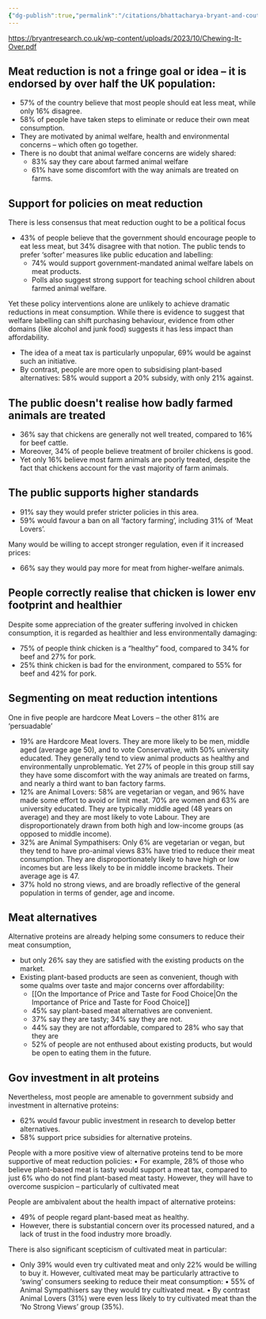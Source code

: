 ```yaml
---
{"dg-publish":true,"permalink":"/citations/bhattacharya-bryant-and-couture-2023/","tags":["#citation","#report","#bryant_insight","#cultivated_meat","#consumer_attitudes","#alternative_proteins"],"created":"2025-10-22T22:39:15.038+01:00","updated":"2025-10-22T22:39:15.038+01:00"}
---
```

  

https://bryantresearch.co.uk/wp-content/uploads/2023/10/Chewing-It-Over.pdf

## Meat reduction is not a fringe goal or idea – it is endorsed by over half the UK population:
- 57% of the country believe that most people should eat less meat, while only 16% disagree.
- 58% of people have taken steps to eliminate or reduce their own meat consumption.
- They are motivated by animal welfare, health and environmental concerns – which often go together.
- There is no doubt that animal welfare concerns are widely shared:
	- 83% say they care about farmed animal welfare
	- 61% have some discomfort with the way animals are treated on farms.

## Support for policies on meat reduction
There is less consensus that meat reduction ought to be a political focus
- 43% of people believe that the government should encourage people to eat less meat, but 34% disagree with that notion.
The public tends to prefer ‘softer’ measures like public education and labelling:
	- 74% would support government-mandated animal welfare labels on meat products.
	- Polls also suggest strong support for teaching school children about farmed animal welfare.

Yet these policy interventions alone are unlikely to achieve dramatic reductions in meat consumption. While there is evidence to suggest that welfare labelling can shift purchasing behaviour, evidence from other domains (like alcohol and junk food) suggests it has less impact than affordability.

- The idea of a meat tax is particularly unpopular, 69% would be against such an initiative.
- By contrast, people are more open to subsidising plant-based alternatives: 58% would support a 20% subsidy, with only 21% against.

## The public doesn't realise how badly farmed animals are treated
- 36% say that chickens are generally not well treated, compared to 16% for beef cattle.
- Moreover, 34% of people believe treatment of broiler chickens is good.
- Yet only 16% believe most farm animals are poorly treated, despite the fact that chickens account for the vast majority of farm animals.

## The public supports higher standards
- 91% say they would prefer stricter policies in this area.
- 59% would favour a ban on all ‘factory farming’, including 31% of ‘Meat Lovers’.

Many would be willing to accept stronger regulation, even if it increased prices:
- 66% say they would pay more for meat from higher-welfare animals.

## People correctly realise that chicken is lower env footprint and healthier
Despite some appreciation of the greater suffering involved in chicken consumption, it is regarded as healthier and less environmentally damaging:
- 75% of people think chicken is a “healthy” food, compared to 34% for beef and 27% for pork.
- 25% think chicken is bad for the environment, compared to 55% for beef and 42% for pork.

## Segmenting on meat reduction intentions
One in five people are hardcore Meat Lovers – the other 81% are ‘persuadable’
- 19% are Hardcore Meat lovers. They are more likely to be men, middle aged (average age 50), and to vote Conservative, with 50% university educated. They generally tend to view animal products as healthy and environmentally unproblematic. Yet 27% of people in this group still say they have some discomfort with the way animals are treated on farms, and nearly a third want to ban factory farms.
- 12% are Animal Lovers: 58% are vegetarian or vegan, and 96% have made some effort to avoid or limit meat. 70% are women and 63% are university educated. They are typically middle aged (48 years on average) and they are most likely to vote Labour. They are disproportionately drawn from both high and low-income groups (as opposed to middle income).
- 32% are Animal Sympathisers: Only 6% are vegetarian or vegan, but they tend to have pro-animal views 83% have tried to reduce their meat consumption. They are disproportionately likely to have high or low incomes but are less likely to be in middle income brackets. Their average age is 47.
- 37% hold no strong views, and are broadly reflective of the general population in terms of gender, age and income.

## Meat alternatives
Alternative proteins are already helping some consumers to reduce their meat consumption, 
- but only 26% say they are satisfied with the existing products on the market.
- Existing plant-based products are seen as convenient, though with some qualms over taste and major concerns over affordability:
	- [[On the Importance of Price and Taste for Food Choice\|On the Importance of Price and Taste for Food Choice]]
	- 45% say plant-based meat alternatives are convenient.
	- 37% say they are tasty; 34% say they are not.
	- 44% say they are not affordable, compared to 28% who say that they are
	- 52% of people are not enthused about existing products, but would be open to eating them in the future.

## Gov investment in alt proteins
Nevertheless, most people are amenable to government subsidy and investment
in alternative proteins:
- 62% would favour public investment in research to develop better alternatives.
- 58% support price subsidies for alternative proteins.


People with a more positive view of alternative proteins tend to be more supportive of meat reduction policies:
• For example, 28% of those who believe plant-based meat is tasty would
support a meat tax, compared to just 6% who do not find plant-based meat
tasty.
However, they will have to overcome suspicion – particularly of cultivated
meat

People are ambivalent about the health impact of alternative proteins:
- 49% of people regard plant-based meat as healthy.
- However, there is substantial concern over its processed natured, and a lack of trust in the food industry more broadly.

There is also significant scepticism of cultivated meat in particular:
- Only 39% would even try cultivated meat and only 22% would be willing to buy it.
However, cultivated meat may be particularly attractive to ‘swing’ consumers
seeking to reduce their meat consumption:
• 55% of Animal Sympathisers say they would try cultivated meat.
• By contrast Animal Lovers (31%) were even less likely to try cultivated meat
than the ‘No Strong Views’ group (35%).